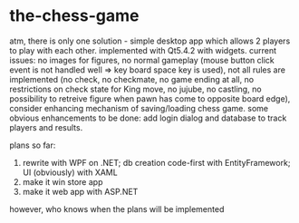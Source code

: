 # the-chess-game

atm, there is only one solution - simple desktop app which allows 2 players to play with each other.
implemented with Qt5.4.2 with widgets.
current issues: no images for figures, no normal gameplay (mouse button click event is not handled well => key board space key is used), not all rules are implemented (no check, no checkmate, no game ending at all, no restrictions on check state for King move, no jujube, no castling, no possibility to retreive figure when pawn has come to opposite board edge), consider enhancing mechanism of saving/loading chess game.
some obvious enhancements to be done: add login dialog and database to track players and results.

plans so far:
1. rewrite with WPF on .NET; db creation code-first with EntityFramework; UI (obviously) with XAML
2. make it win store app
3. make it web app with ASP.NET

however, who knows when the plans will be implemented
